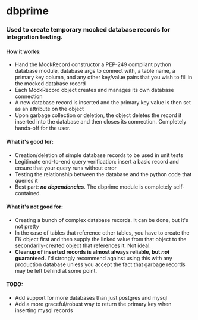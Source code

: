# dbprime
### Used to create temporary mocked database records for integration testing.

#### How it works:
* Hand the MockRecord constructor a PEP-249 compliant python database module, database args to connect with, a table name, a primary key column, and any other key/value pairs that you wish to fill in the mocked database record
* Each MockRecord object creates and manages its own database connection
* A new database record is inserted and the primary key value is then set as an attribute on the object
* Upon garbage collection or deletion, the object deletes the record it inserted into the database and then closes its connection. Completely hands-off for the user.

#### What it's good for:
* Creation/deletion of simple database records to be used in unit tests
* Legitimate end-to-end query verification: insert a basic record and ensure that your query runs without error
* Testing the relationship between the database and the python code that queries it
* Best part: **_no dependencies_**. The dbprime module is completely self-contained.

#### What it's not good for:
* Creating a bunch of complex database records. It can be done, but it's not pretty
* In the case of tables that reference other tables, you have to create the FK object first and then supply the linked value from that object to the secondarily-created object that references it. Not ideal.
* **Cleanup of inserted records is almost always reliable, but _not_ guaranteed.** I'd strongly recommend against using this with any production database unless you accept the fact that garbage records may be left behind at some point.


#### TODO:
* Add support for more databases than just postgres and mysql
* Add a more graceful/robust way to return the primary key when inserting mysql records
